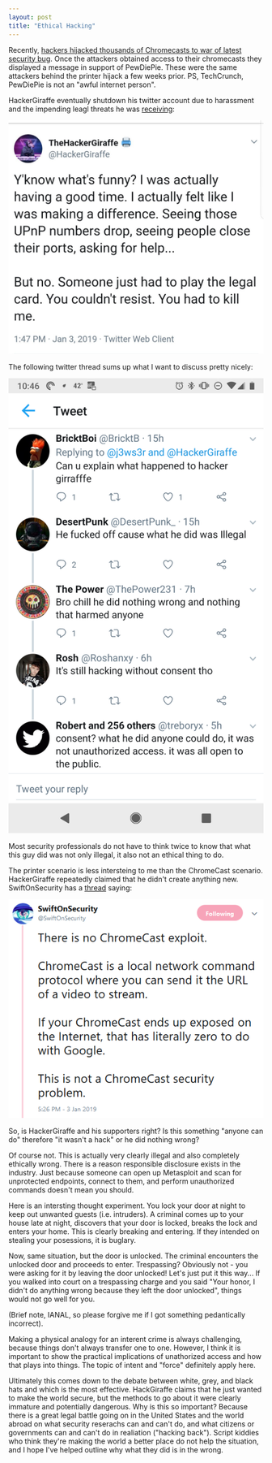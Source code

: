 ```yaml
---
layout: post
title: "Ethical Hacking"
---
```


Recently, [hackers hijacked thousands of Chromecasts to war of latest security bug](https://techcrunch.com/2019/01/02/chromecast-bug-hackers-havoc/). Once the attackers obtained access to their chromecasts they displayed a message in support of PewDiePie. These were the same attackers behind the printer hijack a few weeks prior. PS, TechCrunch, PewDiePie is not an "awful internet person".

HackerGiraffe eventually shutdown his twitter account due to harassment and the impending leagl threats he was [receiving](https://twitter.com/RachetTwitta/status/1080809552264814592/photo/1):

![alt text]( https://github.com/maxrenke/maxrenkeblog/blob/master/images/hackgiraffe_1.jpg "hover over text")

The following twitter thread sums up what I want to discuss pretty nicely:

![alt text]( https://github.com/maxrenke/maxrenkeblog/blob/master/images/twitter_1.png "hover over text")

Most security professionals do not have to think twice to know that what this guy did was not only illegal, it also not an ethical thing to do.

The printer scenario is less intersteing to me than the ChromeCast scenario. HackerGiraffe repeatedly claimed that he didn't create anything new. SwiftOnSecurity has a [thread](https://twitter.com/SwiftOnSecurity/status/1080998885877780480) saying:

![alt text]( https://github.com/maxrenke/maxrenkeblog/blob/master/images/swiftonsecurity.png "hover over text")

So, is HackerGiraffe and his supporters right? Is this something "anyone can do" therefore "it wasn't a hack" or he did nothing wrong?

Of course not. This is actually very clearly illegal and also completely ethically wrong. There is a reason responsible disclosure exists in the industry. Just because someone can open up Metasploit and scan for unprotected endpoints, connect to them, and perform unauthorized commands doesn't mean you should.

Here is an intersting thought experiment. You lock your door at night to keep out unwanted guests (i.e. intruders). A criminal comes up to your house late at night, discovers that your door is locked, breaks the lock and enters your home. This is clearly breaking and entering. If they intended on stealing your posessions, it is buglary.

Now, same situation, but the door is unlocked. The criminal encounters the unlocked door and proceeds to enter. Trespassing? Obviously not - you were asking for it by leaving the door unlocked! Let's just put it this way... If you walked into court on a trespassing charge and you said "Your honor, I didn't do anything wrong because they left the door unlocked", things would not go well for you.

(Brief note, IANAL, so please forgive me if I got something pedantically incorrect).

Making a physical analogy for an interent crime is always challenging, because things don't always transfer one to one. However, I think it is important to show the practical implications of unathorized access and how that plays into things. The topic of intent and "force" definitely apply here.

Ultimately this comes down to the debate between white, grey, and black hats and which is the most effective. HackGiraffe claims that he just wanted to make the world secure, but the methods to go about it were clearly immature and potentially dangerous. Why is this so important? Because there is a great legal battle going on in the United States and the world abroad on what security reserachs can and can't do, and what citizens or governments can and can't do in realiation ("hacking back"). Script kiddies who think they're making the world a better place do not help the situation, and I hope I've helped outline why what they did is in the wrong.
